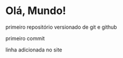 # Olá, Mundo!
 primeiro repositório versionado de git e github

 primeiro commit

 linha adicionada no site
